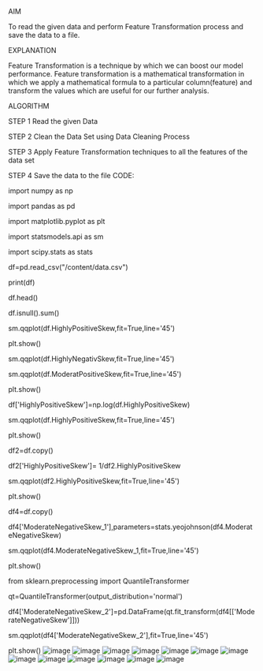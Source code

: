 AIM

To read the given data and perform Feature Transformation process and save the data to a file.

EXPLANATION

Feature Transformation is a technique by which we can boost our model performance. Feature transformation is a mathematical transformation in which we apply a mathematical formula to a particular column(feature) and transform the values which are useful for our further analysis.

ALGORITHM

STEP 1 Read the given Data

STEP 2 Clean the Data Set using Data Cleaning Process

STEP 3 Apply Feature Transformation techniques to all the features of the data set

STEP 4 Save the data to the file CODE:

import numpy as np

import pandas as pd

import matplotlib.pyplot as plt

import statsmodels.api as sm

import scipy.stats as stats

df=pd.read_csv("/content/data.csv")

print(df)

df.head()

df.isnull().sum()

sm.qqplot(df.HighlyPositiveSkew,fit=True,line='45')

plt.show()

sm.qqplot(df.HighlyNegativSkew,fit=True,line='45')

sm.qqplot(df.ModeratPositiveSkew,fit=True,line='45')

plt.show()

df['HighlyPositiveSkew']=np.log(df.HighlyPositiveSkew)

sm.qqplot(df.HighlyPositiveSkew,fit=True,line='45')

plt.show()

df2=df.copy()

df2['HighlyPositiveSkew']= 1/df2.HighlyPositiveSkew

sm.qqplot(df2.HighlyPositiveSkew,fit=True,line='45')

plt.show()

df4=df.copy()

df4['ModerateNegativeSkew_1'],parameters=stats.yeojohnson(df4.ModerateNegativeSkew)

sm.qqplot(df4.ModerateNegativeSkew_1,fit=True,line='45')

plt.show()

from sklearn.preprocessing import QuantileTransformer

qt=QuantileTransformer(output_distribution='normal')

df4['ModerateNegativeSkew_2']=pd.DataFrame(qt.fit_transform(df4[['ModerateNegativeSkew']]))

sm.qqplot(df4['ModerateNegativeSkew_2'],fit=True,line='45')

plt.show()
![image](https://user-images.githubusercontent.com/115688029/198326772-17c076f7-5812-4056-a75f-04a5f1416e56.png)
![image](https://user-images.githubusercontent.com/115688029/198326983-7557debe-d4e9-4550-a460-7c8689f06e5e.png)
![image](https://user-images.githubusercontent.com/115688029/198327120-87f9c95b-12ad-4f85-aab6-e196cf8b8ec6.png)
![image](https://user-images.githubusercontent.com/115688029/198327289-e8b3d700-c1a9-49d2-89af-37a441c9cea6.png)
![image](https://user-images.githubusercontent.com/115688029/198327433-746cbd23-1851-4a4b-83df-58b9ec14aeb1.png)
![image](https://user-images.githubusercontent.com/115688029/198327536-1c3dbb46-03e1-4e6f-ac24-9b7be42e9771.png)
![image](https://user-images.githubusercontent.com/115688029/198327692-a43b0bff-2811-45d8-a288-4e2de98c0034.png)
![image](https://user-images.githubusercontent.com/115688029/198327907-7d77c7c4-3806-41e8-8760-eb35f86417cc.png)
![image](https://user-images.githubusercontent.com/115688029/198328080-f073b7d9-5168-4fc9-8b7e-ec7ce1e94ff3.png)
![image](https://user-images.githubusercontent.com/115688029/198328333-b68d3f24-db85-4e76-96ec-12b85dcaf0f0.png)
![image](https://user-images.githubusercontent.com/115688029/198328614-c20ccacc-24f7-4480-8706-3c18ad814783.png)
![image](https://user-images.githubusercontent.com/115688029/198328862-f0227888-c54a-49a7-94bb-dbe66f021d30.png)
![image](https://user-images.githubusercontent.com/115688029/198329011-b5c008f8-f48d-4089-a366-9e4923e2bc2b.png)











